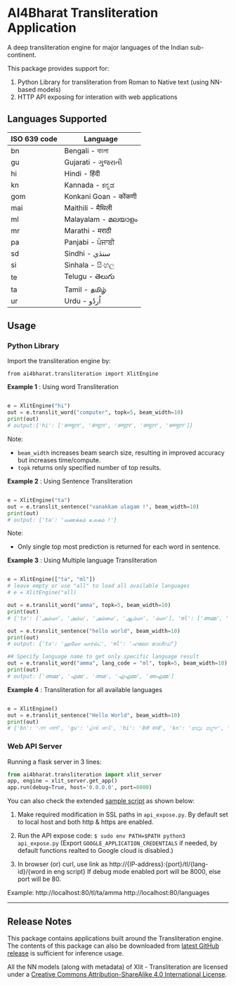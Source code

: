 # AI4Bharat Transliteration Application

A deep transliteration engine for major languages of the Indian sub-continent.

This package provides support for:
1. Python Library for transliteration from Roman to Native text (using NN-based models)
2. HTTP API exposing for interation with web applications

## Languages Supported

|ISO 639 code|Language|
|---|---------------------|
|bn |Bengali - বাংলা        |
|gu |Gujarati - ગુજરાતી      |
|hi |Hindi - हिंदी           |
|kn |Kannada - ಕನ್ನಡ        |
|gom|Konkani Goan - कोंकणी  |
|mai|Maithili - मैथिली       |
|ml |Malayalam - മലയാളം    |
|mr |Marathi - मराठी        |
|pa |Panjabi - ਪੰਜਾਬੀ       |
|sd |Sindhi - سنڌي‎        |
|si |Sinhala - සිංහල       |
|te |Telugu - తెలుగు        |
|ta |Tamil - தமிழ்         |
|ur |Urdu - اُردُو          |

## Usage

### Python Library

Import the transliteration engine by:
```
from ai4bharat.transliteration import XlitEngine
```

**Example 1** : Using word Transliteration

```py

e = XlitEngine("hi")
out = e.translit_word("computer", topk=5, beam_width=10)
print(out)
# output:{'hi': ['कम्प्यूटर', 'कंप्यूटर', 'कम्पूटर', 'कम्पुटर', 'कम्प्युटर']}

```

Note:
- `beam_width` increases beam search size, resulting in improved accuracy but increases time/compute.
- `topk` returns only specified number of top results.

**Example 2** : Using Sentence Transliteration

```py

e = XlitEngine("ta")
out = e.translit_sentence("vanakkam ulagam !", beam_width=10)
print(out)
# output: {'ta': 'வணக்கம் உலகம் !'}

```

Note:
- Only single top most prediction is returned for each word in sentence.

**Example 3** : Using Multiple language Transliteration

```py

e = XlitEngine(["ta", "ml"])
# leave empty or use "all" to load all available languages
# e = XlitEngine("all)

out = e.translit_word("amma", topk=5, beam_width=10)
print(out)
# {'ta': ['அம்மா', 'அம்ம', 'அம்மை', 'ஆம்மா', 'ம்மா'], 'ml': ['അമ്മ', 'എമ്മ', 'അമ', 'എഎമ്മ', 'അഎമ്മ']}

out = e.translit_sentence("hello world", beam_width=10)
print(out)
# output: {'ta': 'ஹலோ வார்ல்ட்', 'ml': 'ഹലോ വേൾഡ്'}

## Specify language name to get only specific language result
out = e.translit_word("amma", lang_code = "ml", topk=5, beam_width=10)
print(out)
# output: ['അമ്മ', 'എമ്മ', 'അമ', 'എഎമ്മ', 'അഎമ്മ']

```

**Example 4** : Transliteration for all available languages
```py

e = XlitEngine()
out = e.translit_sentence("Hello World", beam_width=10)
print(out)
# {'bn': 'হেল ওয়ার্ল্ড', 'gu': 'હેલો વર્લ્ડ', 'hi': 'हेलो वर्ल्ड', 'kn': 'ಹೆಲ್ಲೊ ವರ್ಲ್ಡ್', 'gom': 'हॅलो वर्ल्ड', 'mai': 'हेल्लो वर्ल्ड', 'ml': 'ഹലോ വേൾഡ്', 'mr': 'हेलो वर्ल्ड', 'pa': 'ਹੇਲੋ ਵਰਲਡ', 'sd': 'هيلو ورلد', 'si': 'හිලෝ වර්ල්ඩ්', 'ta': 'ஹலோ வார்ல்ட்', 'te': 'హల్లో వరల్డ్', 'ur': 'ہیلو وارڈ'}

```


### Web API Server

Running a flask server in 3 lines:
```py
from ai4bharat.transliteration import xlit_server
app, engine = xlit_server.get_app()
app.run(debug=True, host='0.0.0.0', port=8000)
```

You can also check the extended [sample script](https://github.com/AI4Bharat/IndianNLP-Transliteration/blob/master/apps/api_expose.py) as shown below:

1. Make required modification in SSL paths in `api_expose.py`. By default set to local host and both http & https are enabled.

2. Run the API expose code:
`$ sudo env PATH=$PATH python3 api_expose.py`
(Export `GOOGLE_APPLICATION_CREDENTIALS` if needed, by default functions realted to Google cloud is disabled.)

3. In browser (or) curl, use link as http://{IP-address}:{port}/tl/{lang-id}/{word in eng script}
If debug mode enabled port will be 8000, else port will be 80.

Example:
http://localhost:80/tl/ta/amma
http://localhost:80/languages

---

## Release Notes

This package contains applications built around the Transliteration engine. The contents of this package can also be downloaded from [latest GitHub release](https://github.com/AI4Bharat/IndianNLP-Transliteration/releases/latest) is sufficient for inference usage.

All the NN models (along with metadata) of Xlit - Transliteration are licensed under a [Creative Commons Attribution-ShareAlike 4.0 International License][cc-by-sa].



[cc-by-sa]: http://creativecommons.org/licenses/by/4.0/
[cc-by-sa-image]: https://licensebuttons.net/l/by-sa/4.0/88x31.png
